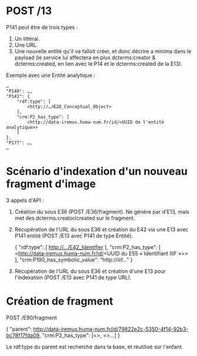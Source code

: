 # POST /13

P141 peut être de trois types :
1) Un littéral.
2) Une URL.
3) Une nouvelle entité qu'il va falloit créer, et donc décrire a minima dans le payload (le service lui affectera en plus dcterms:creator & dcterms:created, en lien avec le P14 et le dcterms:created de la E13).

Exemple avec une Entité analytique :

    …
    "P140": …,
    "P141": {
        "rdf:type": [
            <http://…/E28_Conceptual_Object>
        ],
        "crm:P2_has_type": [
            <http://data-iremus.huma-num.fr/id/<UUID de l'entité analytique>>
        ]
    },
    "P177": …,
    …

# Scénario d'indexation d'un nouveau fragment d'image

3 appels d'API :

1) Création du sous E36 (POST /E36/fragment). Ne génère par d'E13, mais met des dcterms:creator/created sur le fragment.
2) Récupération de l'URL du sous E36 et création du E42 via une E13 avec P141 entité (POST /E13 avec P141 de type Entité).

    {
        "rdf:type": [
            <http://…/E42_Identifier>
        ],
        "crm:P2_has_type": [
            <http://data-iremus.huma-num.fr/id/<UUID du E55 « Identifiant IIIF »>>
        ],
        "crm:P190_has_symbolic_value": "http://iiif…"
    }

3) Récupération de l'URL du sous E36 et création d'une E13 pour l'indexation (POST /E13 avec P141 de type URL).

# Création de fragment

POST /E90/fragment

{
    "parent": <http://data-iremus.huma-num.fr/id/79822e2c-5350-4f14-92b3-bc78f17fda09>,
    "crm:P2_has_type": [<>, <>…]
}

Le rdf:type du parent est recherché dans la base, et réutilisé sur l'enfant.
